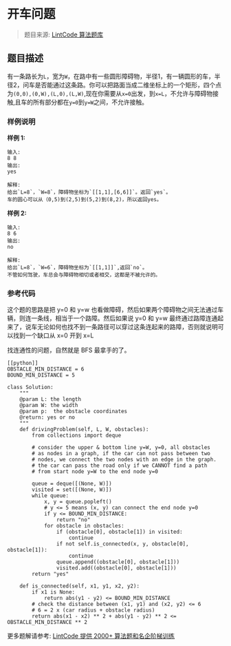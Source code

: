 # 开车问题
 > 题目来源: [LintCode 算法题库](https://www.lintcode.com/problem/driving-problem/?utm_source=sc-github-wzz)
 ## 题目描述
 有一条路长为`L`，宽为`W`，在路中有一些圆形障碍物，半径1，有一辆圆形的车，半径2，问车是否能通过这条路。你可以把路面当成二维坐标上的一个矩形，四个点为`(0,0),(0,W),(L,0),(L,W)`,现在你需要从`x=0`出发，到`x=L`，不允许与障碍物接触,且车的所有部分都在`y=0`到`y=W`之间，不允许接触。
 ### 样例说明
 **样例 1:**
```
输入:
8 8
输出:
yes

解释:
给出`L=8`，`W=8`，障碍物坐标为`[[1,1],[6,6]]`。返回`yes`。
车的圆心可以从（0,5)到(2,5)到(5,2)到(8,2)，所以返回yes。
```

**样例 2:**
```
输入:
8 6
输出:
no

解释:
给出`L=8`，`W=6`，障碍物坐标为`[[1,1]]`,返回`no`。
不管如何驾驶，车总会与障碍物相切或者相交，这都是不被允许的。
```
 ### 参考代码
 这个题的思路是把 y=0 和 y=w 也看做障碍，然后如果两个障碍物之间无法通过车辆，则连一条线，相当于一个路障。然后如果说 y=0 和 y=w 最终通过路障连通起来了，说车无论如何也找不到一条路径可以穿过这条连起来的路障，否则就说明可以找到一个缺口从 x=0 开到 x=L

找连通性的问题，自然就是 BFS 最拿手的了。

```
[[python]]
OBSTACLE_MIN_DISTANCE = 6
BOUND_MIN_DISTANCE = 5

class Solution:
    """
    @param L: the length
    @param W: the width
    @param p:  the obstacle coordinates
    @return: yes or no
    """
    def drivingProblem(self, L, W, obstacles):
        from collections import deque
        
        # consider the upper & bottom line y=W, y=0, all obstacles
        # as nodes in a graph, if the car can not pass between two
        # nodes, we connect the two nodes with an edge in the graph.
        # the car can pass the road only if we CANNOT find a path
        # from start node y=W to the end node y=0
        
        queue = deque([(None, W)])
        visited = set([(None, W)])
        while queue:
            x, y = queue.popleft()
            # y <= 5 means (x, y) can connect the end node y=0
            if y <= BOUND_MIN_DISTANCE:
                return "no"
            for obstacle in obstacles:
                if (obstacle[0], obstacle[1]) in visited:
                    continue
                if not self.is_connected(x, y, obstacle[0], obstacle[1]):
                    continue
                queue.append((obstacle[0], obstacle[1]))
                visited.add((obstacle[0], obstacle[1]))
        return "yes"
    
    def is_connected(self, x1, y1, x2, y2):
        if x1 is None:
            return abs(y1 - y2) <= BOUND_MIN_DISTANCE
        # check the distance between (x1, y1) and (x2, y2) <= 6
        # 6 = 2 x (car radius + obstacle radius)
        return abs(x1 - x2) ** 2 + abs(y1 - y2) ** 2 <= OBSTACLE_MIN_DISTANCE ** 2  
```
 更多题解请参考: [LintCode 提供 2000+ 算法题和名企阶梯训练](https://www.lintcode.com/problem/?utm_source=sc-github-wzz)